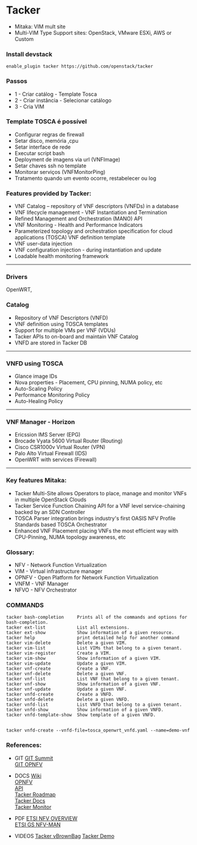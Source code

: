 # Tacker
- Mitaka: VIM mult site
- Multi-VIM Type Support sites: OpenStack, VMware ESXi, AWS or Custom


### Install devstack
```
enable_plugin tacker https://github.com/openstack/tacker
```

### Passos
* 1 - Criar catálog - Template Tosca
* 2 - Criar instância - Selecionar catálogo
* 3 - Cria VIM

### Template TOSCA é possível
* Configurar regras de firewall
* Setar disco, memória ,cpu
* Setar interface de rede
* Executar script bash
* Deployment de imagens via url (VNFImage)
* Setar chaves ssh no template
* Monitorar serviços (VNFMonitorPing)
* Tratamento quando um evento ocorre, restabelecer ou log

### Features provided by Tacker:
* VNF Catalog – repository of VNF descriptors (VNFDs) in a database
* VNF lifecycle management - VNF Instantiation and Termination
* Refined Management and Orchestration (MANO) API
* VNF Monitoring - Health and Performance Indicators 
* Parameterized topology and orchestration specification for cloud applications (TOSCA) VNF definition template
* VNF user-data injection
* VNF configuration injection - during instantiation and update
* Loadable health monitoring framework
---

### Drivers
OpenWRT, 

### Catalog
* Repository of VNF Descriptors (VNFD)
* VNF definition using TOSCA templates
* Support for multiple VMs per VNF (VDUs)
* Tacker APIs to on-board and maintain VNF Catalog
* VNFD are stored in Tacker DB
---

### VNFD using TOSCA
* Glance image IDs
* Nova properties - Placement, CPU pinning, NUMA policy, etc
* Auto-Scaling Policy
* Performance Monitoring Policy
* Auto-Healing Policy

---
### VNF Manager - Horizon
* Ericssion IMS Server (EPG)
* Brocade Vyata 5600 Virtual Router (Routing)
* Cisco CSR1000v Virtual Router (VPN)
* Palo Alto Virtual Firewall (IDS)
* OpenWRT with services (Firewall)

---
### Key features Mitaka:
* Tacker Multi-Site allows Operators to place, manage and monitor VNFs in multiple OpenStack Clouds
* Tacker Service Function Chaining API for a VNF level service-chaining backed by an SDN Controller
* TOSCA Parser integration brings industry's first OASIS NFV Profile Standards based TOSCA Orchestrator
* Enhanced VNF Placement placing VNFs the most efficient way with CPU-Pinning, NUMA topology awareness, etc

### Glossary:

* NFV - Network Function Virtualization
* VIM - Virtual infrastructure manager
* OPNFV - Open Platform for Network Function Virtualization
* VNFM - VNF Manager
* NFVO - NFV Orchestrator


### COMMANDS
```
tacker bash-completion     Prints all of the commands and options for bash-completion.
tacker ext-list            List all extensions.
tacker ext-show            Show information of a given resource.
tacker help                print detailed help for another command
tacker vim-delete          Delete a given VIM.
tacker vim-list            List VIMs that belong to a given tenant.
tacker vim-register        Create a VIM.
tacker vim-show            Show information of a given VIM.
tacker vim-update          Update a given VIM.
tacker vnf-create          Create a VNF.
tacker vnf-delete          Delete a given VNF.
tacker vnf-list            List VNF that belong to a given tenant.
tacker vnf-show            Show information of a given VNF.
tacker vnf-update          Update a given VNF.
tacker vnfd-create         Create a VNFD.
tacker vnfd-delete         Delete a given VNFD.
tacker vnfd-list           List VNFD that belong to a given tenant.
tacker vnfd-show           Show information of a given VNFD.
tacker vnfd-template-show  Show template of a given VNFD.


tacker vnfd-create --vnfd-file=tosca_openwrt_vnfd.yaml --name=demo-vnf

```


### References:
* GIT
[GIT Summit](https://github.com/yamahata/)  
[GIT OPNFV](https://github.com/opnfv)   

* DOCS
[Wiki](https://wiki.openstack.org/wiki/Tacker)  
[OPNFV](https://www.opnfv.org/software)  
[API](http://tacker-docs.readthedocs.io/en/latest/devref/mano_api.html)  
[Tacker Roadmap](https://etherpad.openstack.org/p/tacker-mitaka-priorities)  
[Tacker Docs](http://tacker-docs.readthedocs.org/en/latest/index.html)  
[Tacker Monitor](http://docs.openstack.org/developer/tacker/devref/monitor-api.html)


* PDF
[ETSI NFV OVERVIEW](http://www.ietf.org/proceedings/88/slides/slides-88-opsawg-6.pdf)  
[ETSI GS NFV-MAN](http://www.etsi.org/deliver/etsi_gs/NFV-MAN/001_099/001/01.01.01_60/gs_nfv-man001v010101p.pdf)  

* VIDEOS
[Tacker vBrownBag](https://www.youtube.com/watch?v=y9fYiIsIErc)
[Tacker Demo](https://www.youtube.com/watch?v=EfqWArz25Hg)


